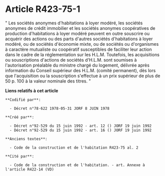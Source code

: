 # Article R423-75-1

" Les sociétés anonymes d'habitations à loyer modéré, les sociétés anonymes de crédit immobilier et les sociétés anonymes
coopératives de production d'habitations à loyer modéré peuvent en outre souscrire ou acquérir des actions ou des parts
d'autres sociétés d'habitations à loyer modéré, ou de sociétés d'économie mixte, ou de sociétés ou d'organismes à caractère
mutualiste ou coopératif susceptibles de faciliter leur action dans le cadre de la réglementation sur les H.L.M. Toutefois,
les acquisitions ou souscriptions d'actions de sociétés d'H.L.M. sont soumises à l'autorisation préalable du ministre chargé
du logement, délivrée après information du Conseil supérieur des H.L.M. (comité permanent), dès lors que l'acquisition ou la
souscription s'effectue à un prix supérieur de plus de 50 p. 100 à la valeur nominale des titres. "

**Liens relatifs à cet article**

	**Codifié par**:

	  - Décret n°78-622 1978-05-31 JORF 8 JUIN 1978

	**Créé par**:

	  - Décret n°92-529 du 15 juin 1992 - art. 12 () JORF 19 juin 1992
	  - Décret n°92-529 du 15 juin 1992 - art. 16 () JORF 19 juin 1992

	**Anciens textes**:

	  - Code de la construction et de l'habitation R423-75 al. 2

	**Cité par**:

	  - Code de la construction et de l'habitation. - art. Annexe à l'article R422-14 (VD)
